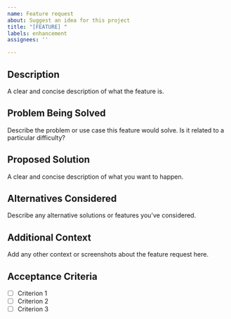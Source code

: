 ```yaml
---
name: Feature request
about: Suggest an idea for this project
title: "[FEATURE] "
labels: enhancement
assignees: ''

---
```


## Description
A clear and concise description of what the feature is.

## Problem Being Solved
Describe the problem or use case this feature would solve. Is it related to a particular difficulty?

## Proposed Solution
A clear and concise description of what you want to happen.

## Alternatives Considered
Describe any alternative solutions or features you've considered.

## Additional Context
Add any other context or screenshots about the feature request here.

## Acceptance Criteria
- [ ] Criterion 1
- [ ] Criterion 2
- [ ] Criterion 3
